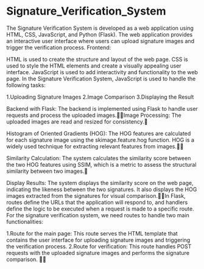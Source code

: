 # Signature_Verification_System
The Signature Verification System is developed as a web application using HTML, CSS, JavaScript, and Python (Flask). The web application provides an interactive user interface where users can upload signature images and trigger the verification process. 
Frontend:

HTML is used to create the structure and layout of the web page. 
CSS is used to style the HTML elements and create a visually appealing user interface. 
JavaScript is used to add interactivity and functionality to the web page. In the Signature Verification System, JavaScript is used to handle the following tasks: 

 1.Uploading Signature Images
 2.Image Comparison 
 3.Displaying the Result 

 Backend with Flask: The backend is implemented using Flask to handle user requests and process the uploaded images.Image Processing: The uploaded images are read and resized for consistency.

Histogram of Oriented Gradients (HOG): The HOG features are calculated for each signature image using the skimage.feature.hog function. HOG is a widely used technique for extracting relevant features from images.

Similarity Calculation: The system calculates the similarity score between the two HOG features using SSIM, which is a metric to assess the structural similarity between two images.

Display Results: The system displays the similarity score on the web page, indicating the likeness between the two signatures. It also displays the HOG images extracted from the signatures for visual comparison.In Flask, routes define the URLs that the application will respond to, and handlers define the logic to be executed when a request is made to a specific route. For the signature verification system, we need routes to handle two main functionalities:

 1.Route for the main page: This route serves the HTML template that contains the user interface for uploading signature images and triggering the verification process. 
 2.Route for verification: This route handles POST requests with the uploaded signature images and performs the signature comparison. 
